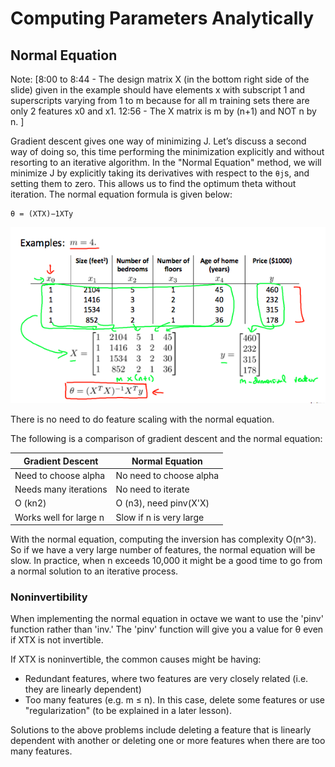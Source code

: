 # Computing Parameters Analytically

## Normal Equation

Note: [8:00 to 8:44 - The design matrix X (in the bottom right side of the
slide) given in the example should have elements x with subscript 1 and
superscripts varying from 1 to m because for all m training sets there are only
2 features x0 and x1. 12:56 - The X matrix is m by (n+1) and NOT n by n. ]

Gradient descent gives one way of minimizing J. Let’s discuss a second way of
doing so, this time performing the minimization explicitly and without
resorting to an iterative algorithm. In the "Normal Equation" method, we will
minimize J by explicitly taking its derivatives with respect to the `θj`s, and
setting them to zero. This allows us to find the optimum theta without
iteration. The normal equation formula is given below:

    θ = (XTX)−1XTy

![normal equation](img/04-normal-equation.png)

There is no need to do feature scaling with the normal equation.

The following is a comparison of gradient descent and the normal equation:

|    Gradient Descent   |      Normal Equation     |
|-----------------------|--------------------------|
| Need to choose alpha  |  No need to choose alpha |
| Needs many iterations |  No need to iterate      |
|        O (kn2)        |  O (n3), need pinv(X'X)  |
| Works well for large n|  Slow if n is very large |

With the normal equation, computing the inversion has complexity O(n^3). So if
we have a very large number of features, the normal equation will be slow. In
practice, when n exceeds 10,000 it might be a good time to go from a normal
solution to an iterative process.

### Noninvertibility

When implementing the normal equation in octave we want to use the 'pinv'
function rather than 'inv.' The 'pinv' function will give you a value for θ
even if XTX is not invertible.

If XTX is noninvertible, the common causes might be having:

 - Redundant features, where two features are very closely related (i.e. they
   are linearly dependent)
 - Too many features (e.g. m ≤ n). In this case, delete some features or use
   "regularization" (to be explained in a later lesson).

Solutions to the above problems include deleting a feature that is linearly
dependent with another or deleting one or more features when there are too many
features.
